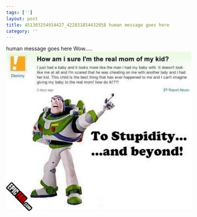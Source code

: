 ```yaml
---
tags: ['']
layout: post
title: 451303254914427_422831854432958 human message goes here
category: ''
---
```

human message goes here
Wow.....
![451303254914427_422831854432958](/uploads/2012-10-23-451303254914427_422831854432958-human-message-goes-here.jpg)
